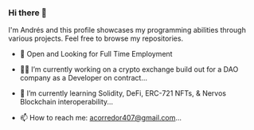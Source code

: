 ### Hi there 👋


I'm Andrés and this profile showcases my programming abilities through various projects. Feel free to browse my repositories.

- :briefcase: Open and Looking for Full Time Employment

- :man_technologist: I’m currently working on a crypto exchange build out for a DAO company as a Developer on contract...
- 🌱 I’m currently learning Solidity, DeFi, ERC-721 NFTs, & Nervos Blockchain interoperability...
- 📫 How to reach me: acorredor407@gmail.com...


